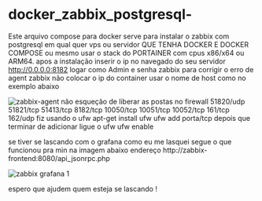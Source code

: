 # docker_zabbix_postgresql-
Este arquivo compose para docker serve para instalar  o zabbix com postgresql em qual quer vps ou servidor QUE TENHA DOCKER E DOCKER COMPOSE ou mesmo usar o stack do PORTAINER
com cpus x86/x64 ou ARM64.
apos a instalação inserir o ip no navegado do seu servidor http://0.0.0.0:8182 logar como Admin e senha zabbix 
para corrigir o erro de agent zabbix não colocar o ip do container usar o nome de host como no exemplo abaixo

![zabbix-agent](https://github.com/turbonetlink/docker_zabbix_postgresql-/assets/12984495/2a9c49ea-061a-4fea-af4c-47688ef4436c)
não esqueção de liberar as postas no firewall
51820/udp
51821/tcp 
51413/tcp 
8182/tcp 
10050/tcp 
10051/tcp
10052/tcp
161/tcp
162/udp
fiz usando o ufw 
apt-get install ufw
ufw add porta/tcp
depois que terminar de adicionar  ligue o ufw
ufw enable


se tiver se lascando com o grafana como eu me lasquei segue o que funcionou pra min na imagem abaixo
endereço http://zabbix-frontend:8080/api_jsonrpc.php

![zabbix grafana 1](https://github.com/turbonetlink/docker_zabbix_postgresql-/assets/12984495/0c78cb1b-e86c-4c26-bd23-98411944355f)


espero que ajudem quem esteja se lascando !



